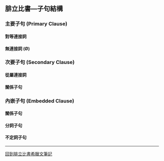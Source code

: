 ## 腓立比書—子句結構

### 主要子句 (Primary Clause)

#### 對等連接詞

#### 無連接詞 (Ø)

### 次要子句 (Secondary Clause)

#### 從屬連接詞

#### 關係子句


### 內嵌子句 (Embedded Clause)

#### 關係子句

#### 分詞子句

#### 不定詞子句

---
[回到腓立比書希臘文筆記](腓立比書希臘文筆記.md)